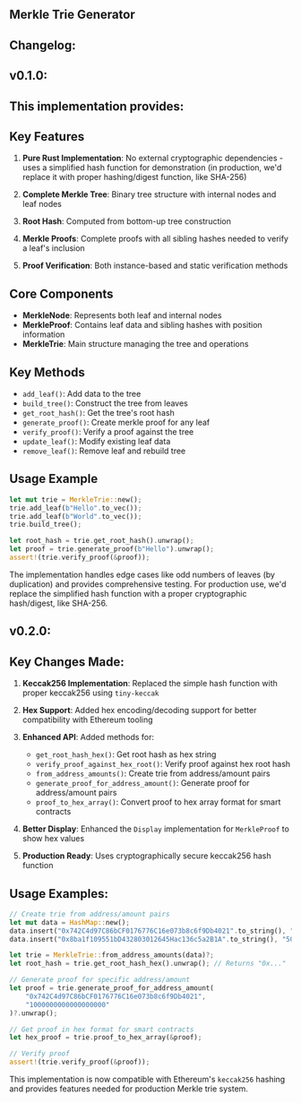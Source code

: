## Merkle Trie Generator

## Changelog:

## v0.1.0:

## This implementation provides:

## Key Features

1. **Pure Rust Implementation**: No external cryptographic dependencies - uses a simplified hash function for demonstration (in production, we'd replace it with proper hashing/digest function, like SHA-256)

2. **Complete Merkle Tree**: Binary tree structure with internal nodes and leaf nodes

3. **Root Hash**: Computed from bottom-up tree construction

4. **Merkle Proofs**: Complete proofs with all sibling hashes needed to verify a leaf's inclusion

5. **Proof Verification**: Both instance-based and static verification methods

## Core Components

- **MerkleNode**: Represents both leaf and internal nodes
- **MerkleProof**: Contains leaf data and sibling hashes with position information
- **MerkleTrie**: Main structure managing the tree and operations

## Key Methods

- `add_leaf()`: Add data to the tree
- `build_tree()`: Construct the tree from leaves
- `get_root_hash()`: Get the tree's root hash
- `generate_proof()`: Create merkle proof for any leaf
- `verify_proof()`: Verify a proof against the tree
- `update_leaf()`: Modify existing leaf data
- `remove_leaf()`: Remove leaf and rebuild tree

## Usage Example

```rust
let mut trie = MerkleTrie::new();
trie.add_leaf(b"Hello".to_vec());
trie.add_leaf(b"World".to_vec());
trie.build_tree();

let root_hash = trie.get_root_hash().unwrap();
let proof = trie.generate_proof(b"Hello").unwrap();
assert!(trie.verify_proof(&proof));
```

The implementation handles edge cases like odd numbers of leaves (by duplication) and provides comprehensive testing. For production use, we'd replace the simplified hash function with a proper cryptographic hash/digest, like SHA-256.

## v0.2.0:

## Key Changes Made:

1. **Keccak256 Implementation**: Replaced the simple hash function with proper keccak256 using `tiny-keccak`
2. **Hex Support**: Added hex encoding/decoding support for better compatibility with Ethereum tooling
3. **Enhanced API**: Added methods for:
   - `get_root_hash_hex()`: Get root hash as hex string
   - `verify_proof_against_hex_root()`: Verify proof against hex root hash
   - `from_address_amounts()`: Create trie from address/amount pairs
   - `generate_proof_for_address_amount()`: Generate proof for address/amount pairs
   - `proof_to_hex_array()`: Convert proof to hex array format for smart contracts

4. **Better Display**: Enhanced the `Display` implementation for `MerkleProof` to show hex values
5. **Production Ready**: Uses cryptographically secure keccak256 hash function

## Usage Examples:

```rust
// Create trie from address/amount pairs
let mut data = HashMap::new();
data.insert("0x742C4d97C86bCF0176776C16e073b8c6f9Db4021".to_string(), "1000000000000000000".to_string());
data.insert("0x8ba1f109551bD432803012645Hac136c5a2B1A".to_string(), "500000000000000000".to_string());

let trie = MerkleTrie::from_address_amounts(data)?;
let root_hash = trie.get_root_hash_hex().unwrap(); // Returns "0x..."

// Generate proof for specific address/amount
let proof = trie.generate_proof_for_address_amount(
    "0x742C4d97C86bCF0176776C16e073b8c6f9Db4021",
    "1000000000000000000"
)?.unwrap();

// Get proof in hex format for smart contracts
let hex_proof = trie.proof_to_hex_array(&proof);

// Verify proof
assert!(trie.verify_proof(&proof));
```

This implementation is now compatible with Ethereum's `keccak256` hashing and provides features needed for production Merkle trie system.

